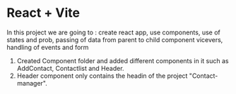 # React + Vite

In this project we are going to :
    create react app,
    use components,
    use of states and prob,
    passing of data from parent to child component vicevers,
    handling of events and form
1. Created Component  folder and added different components in it such as AddContact, Contactlist and Header.
2. Header component only contains the headin of the project "Contact- manager".
